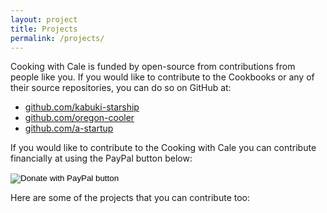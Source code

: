 ```yaml
---
layout: project
title: Projects
permalink: /projects/
---
```


Cooking with Cale is funded by open-source from contributions from people like you. If you would like to contribute to the Cookbooks or any of their source repositories, you can do so on GitHub at:

* [github.com/kabuki-starship](https://github.com/kabuki-starship)
* [github.com/oregon-cooler](https://github.com/oregon-cooler)
* [github.com/a-startup](https://github.com/a-startup)

If you would like to contribute to the Cooking with Cale you can contribute financially at using the PayPal button below:

<form action="https://www.paypal.com/cgi-bin/webscr" method="post" target="_top">
<input type="hidden" name="cmd" value="_s-xclick" />
<input type="hidden" name="hosted_button_id" value="ZHYULE3GVHFY2" />
<input type="image" src="https://www.paypalobjects.com/en_US/i/btn/btn_donateCC_LG.gif" border="0" name="submit" title="PayPal - The safer, easier way to pay online!" alt="Donate with PayPal button" />
<img alt="" border="0" src="https://www.paypal.com/en_US/i/scr/pixel.gif" width="1" height="1" />
</form>

Here are some of the projects that you can contribute too: